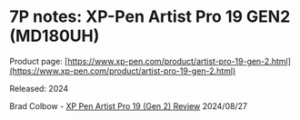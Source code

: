 # 7P notes: XP-Pen Artist Pro 19 GEN2 (MD180UH)

Product page: [https://www.xp-pen.com/product/artist-pro-19-gen-2.html](https://www.xp-pen.com/product/artist-pro-19-gen-2.html)

Released: 2024

Brad Colbow - [XP Pen Artist Pro 19 (Gen 2) Review](https://www.youtube.com/watch?v=eByrnaa0vf8) 2024/08/27

